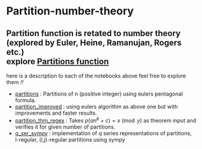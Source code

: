 # Partition-number-theory
Partition function is retated to number theory  
(explored by Euler, Heine, Ramanujan, Rogers etc.)  
explore [Partitions function](https://en.wikipedia.org/wiki/Partition_function_(number_theory))
---
here is a description to each of the notebooks above feel free to explore them *!!* 
+ [partitions](https://github.com/Yn37git/Partition-number-theory/blob/main/partitions.ipynb) : Partitions of n (positive integer) using eulers pentagonal formula.
+ [partition_improved](https://github.com/Yn37git/Partition-number-theory/blob/main/partition_comparisions.ipynb) : using eulers algorithm as above one but with improvements and faster results.
+ [partition_thm_regex](https://github.com/Yn37git/Partition-number-theory/blob/main/partition_thm_regex.ipynb) : Takes $p(an^b+c)  = x \pmod{y}$ as theorem input and verifies it for given number of partitions. 
+ [q_ser_sympy](https://github.com/Yn37git/Partition-number-theory/blob/main/q_ser_sympy.ipynb) : implementation of q series representations of partitions, l-regular, 
                (l,j)-regular partitions using sympy  
